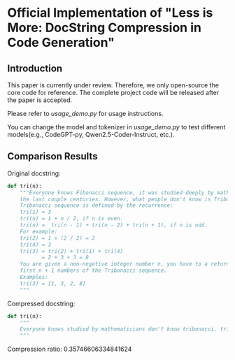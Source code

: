 # Official Implementation of "Less is More: DocString Compression in Code Generation"

## Introduction
This paper is currently under review. Therefore, we only open-source the core code for reference. The complete project code will be released after the paper is accepted.

Please refer to *usage_demo.py* for usage instructions.

You can change the model and tokenizer in *usage_demo.py* to test different models(e.g., CodeGPT-py, Qwen2.5-Coder-Instruct, etc.).

## Comparison Results

Original docstring:
```python
def tri(n):
    """Everyone knows Fibonacci sequence, it was studied deeply by mathematicians in 
    the last couple centuries. However, what people don't know is Tribonacci sequence.
    Tribonacci sequence is defined by the recurrence:
    tri(1) = 3
    tri(n) = 1 + n / 2, if n is even.
    tri(n) =  tri(n - 1) + tri(n - 2) + tri(n + 1), if n is odd.
    For example:
    tri(2) = 1 + (2 / 2) = 2
    tri(4) = 3
    tri(3) = tri(2) + tri(1) + tri(4)
           = 2 + 3 + 3 = 8 
    You are given a non-negative integer number n, you have to a return a list of the 
    first n + 1 numbers of the Tribonacci sequence.
    Examples:
    tri(3) = [1, 3, 2, 8]
    """
```

Compressed docstring:
```python
def tri(n):
    """    
    Everyone knows studied by mathematicians don't know tribonacci. tribonacci defined by tri(1) =3 tri(n) 1 + n / 2 if n is even tri(n) = tri(n - 1) + tri(n - 2) + tri(n + 1), if n is odd. example tri(2) = 1 + (2 / 2) = 2 tri() tri(3) = tri(2) + tri(1) + tri(4) = 2 + 3 + 3 = 8 non n +1 numbers of tribonacci sequence examples tri(3) [1, 3, 2, 8]
    """
```

Compression ratio: 0.35746606334841624